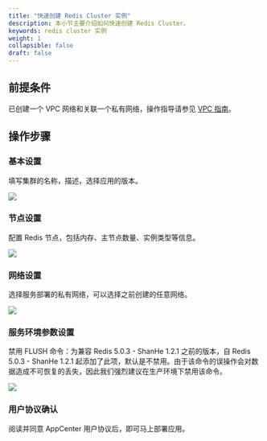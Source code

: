 ```yaml
---
title: "快速创建 Redis Cluster 实例"
description: 本小节主要介绍如何快速创建 Redis Cluster。 
keywords: redis cluster 实例
weight: 1
collapsible: false
draft: false
---
```



## 前提条件

已创建一个 VPC 网络和关联一个私有网络，操作指导请参见 [VPC 指南](../../../../network/vpc/quick-start/base/)。

## 操作步骤

### 基本设置

填写集群的名称，描述，选择应用的版本。

![](../../_images/step1.png)



### 节点设置

配置 Redis 节点，包括内存、主节点数量、实例类型等信息。

![](../../_images/step2.png)

### 网络设置

选择服务部署的私有网络，可以选择之前创建的任意网络。

![](../../_images/step3.png)

### 服务环境参数设置

禁用 FLUSH 命令：为兼容 Redis 5.0.3 - ShanHe 1.2.1 之前的版本，自 Redis 5.0.3 - ShanHe 1.2.1 起添加了此项，默认是不禁用。由于该命令的误操作会对数据造成不可恢复的丢失，因此我们强烈建议在生产环境下禁用该命令。

![](../../_images/step4.png)

### 用户协议确认

阅读并同意 AppCenter 用户协议后，即可马上部署应用。

